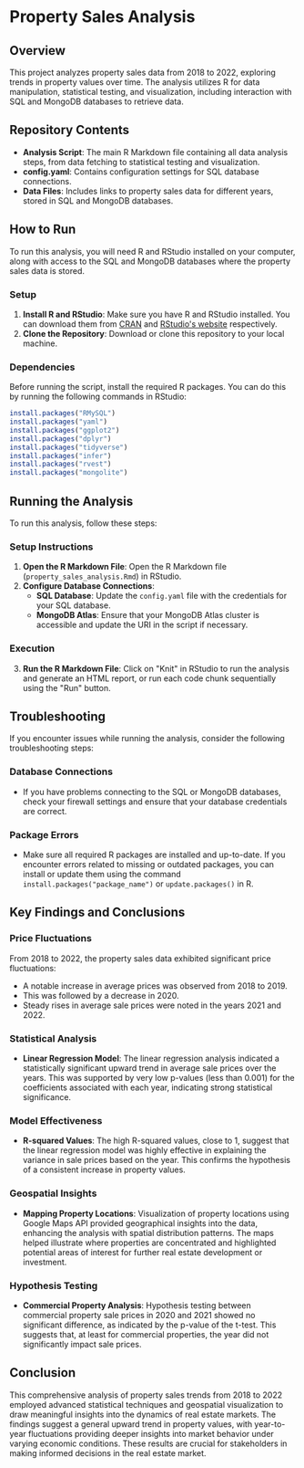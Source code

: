 # Property Sales Analysis

## Overview
This project analyzes property sales data from 2018 to 2022, exploring trends in property values over time. The analysis utilizes R for data manipulation, statistical testing, and visualization, including interaction with SQL and MongoDB databases to retrieve data.

## Repository Contents
- **Analysis Script**: The main R Markdown file containing all data analysis steps, from data fetching to statistical testing and visualization.
- **config.yaml**: Contains configuration settings for SQL database connections.
- **Data Files**: Includes links to property sales data for different years, stored in SQL and MongoDB databases.

## How to Run
To run this analysis, you will need R and RStudio installed on your computer, along with access to the SQL and MongoDB databases where the property sales data is stored.

### Setup
1. **Install R and RStudio**: Make sure you have R and RStudio installed. You can download them from [CRAN](https://cran.r-project.org/) and [RStudio's website](https://rstudio.com/products/rstudio/download/) respectively.
2. **Clone the Repository**: Download or clone this repository to your local machine.

### Dependencies
Before running the script, install the required R packages. You can do this by running the following commands in RStudio:
```r
install.packages("RMySQL")
install.packages("yaml")
install.packages("ggplot2")
install.packages("dplyr")
install.packages("tidyverse")
install.packages("infer")
install.packages("rvest")
install.packages("mongolite")
```
## Running the Analysis

To run this analysis, follow these steps:

### Setup Instructions
1. **Open the R Markdown File**: Open the R Markdown file (`property_sales_analysis.Rmd`) in RStudio.
2. **Configure Database Connections**:
   - **SQL Database**: Update the `config.yaml` file with the credentials for your SQL database.
   - **MongoDB Atlas**: Ensure that your MongoDB Atlas cluster is accessible and update the URI in the script if necessary.

### Execution
3. **Run the R Markdown File**: Click on "Knit" in RStudio to run the analysis and generate an HTML report, or run each code chunk sequentially using the "Run" button.

## Troubleshooting

If you encounter issues while running the analysis, consider the following troubleshooting steps:

### Database Connections
- If you have problems connecting to the SQL or MongoDB databases, check your firewall settings and ensure that your database credentials are correct.

### Package Errors
- Make sure all required R packages are installed and up-to-date. If you encounter errors related to missing or outdated packages, you can install or update them using the command `install.packages("package_name")` or `update.packages()` in R.

## Key Findings and Conclusions

### Price Fluctuations
From 2018 to 2022, the property sales data exhibited significant price fluctuations:
- A notable increase in average prices was observed from 2018 to 2019.
- This was followed by a decrease in 2020.
- Steady rises in average sale prices were noted in the years 2021 and 2022.

### Statistical Analysis
- **Linear Regression Model**: The linear regression analysis indicated a statistically significant upward trend in average sale prices over the years. This was supported by very low p-values (less than 0.001) for the coefficients associated with each year, indicating strong statistical significance.

### Model Effectiveness
- **R-squared Values**: The high R-squared values, close to 1, suggest that the linear regression model was highly effective in explaining the variance in sale prices based on the year. This confirms the hypothesis of a consistent increase in property values.

### Geospatial Insights
- **Mapping Property Locations**: Visualization of property locations using Google Maps API provided geographical insights into the data, enhancing the analysis with spatial distribution patterns. The maps helped illustrate where properties are concentrated and highlighted potential areas of interest for further real estate development or investment.

### Hypothesis Testing
- **Commercial Property Analysis**: Hypothesis testing between commercial property sale prices in 2020 and 2021 showed no significant difference, as indicated by the p-value of the t-test. This suggests that, at least for commercial properties, the year did not significantly impact sale prices.

## Conclusion
This comprehensive analysis of property sales trends from 2018 to 2022 employed advanced statistical techniques and geospatial visualization to draw meaningful insights into the dynamics of real estate markets. The findings suggest a general upward trend in property values, with year-to-year fluctuations providing deeper insights into market behavior under varying economic conditions. These results are crucial for stakeholders in making informed decisions in the real estate market.

